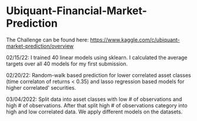 # Ubiquant-Financial-Market-Prediction

The Challenge can be found here:
https://www.kaggle.com/c/ubiquant-market-prediction/overview

02/15/22: I trained 40 linear models using sklearn. I calculated the average targets over all 40 models for my first submission.

02/20/22: Random-walk based prediction for lower correlated asset classes (time correlaton of returns < 0.35) and lasso regression based models for higher correlated' securities.

03/04/2022: Split data into asset classes with low # of observations and high # of observations. After that split high # of observations category into high
and low correlated data. We apply different models on the datasets.
